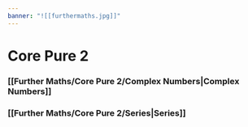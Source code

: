 ```yaml
---
banner: "![[furthermaths.jpg]]"
---
```

# Core Pure 2 

### [[Further Maths/Core Pure 2/Complex Numbers|Complex Numbers]]

### [[Further Maths/Core Pure 2/Series|Series]]
